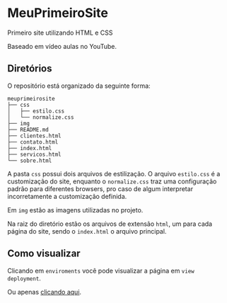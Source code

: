 # MeuPrimeiroSite
Primeiro site utilizando HTML e CSS

Baseado em vídeo aulas no YouTube.

## Diretórios

O repositório está organizado da seguinte forma:

```
meuprimeirosite
├── css
│   ├── estilo.css
│   └── normalize.css
├── img
├── README.md
├── clientes.html
├── contato.html
├── index.html
├── servicos.html
└── sobre.html
```

A pasta `css` possui dois arquivos de estilização. O arquivo `estilo.css` é a customização do site, enquanto o `normalize.css` traz uma configuração padrão para diferentes browsers, pro caso de algum interpretar incorretamente a customização definida.

Em `img` estão as imagens utilizadas no projeto.

Na raiz do diretório estão os arquivos de extensão `html`, um para cada página do site, sendo o `index.html` o arquivo principal.

## Como visualizar

Clicando em `enviroments` você pode visualizar a página em `view deployment`.

Ou apenas [clicando aqui](https://walberfa.github.io/MeuPrimeiroSite/).
